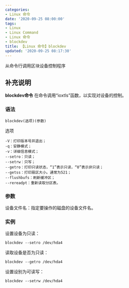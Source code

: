 ```yaml
---
categories:
- Linux 命令
date: '2020-09-25 08:00:00'
tags:
- Linux
- Linux Command
- Linux 命令
- blockdev
title: 【Linux 命令】blockdev
updated: '2020-09-25 08:17:30'
---
```


从命令行调用区块设备控制程序

## 补充说明

**blockdev命令** 在命令调用“ioxtls”函数，以实现对设备的控制。

###  语法

```shell
blockdev(选项)(参数)
```

选项

```shell
-V：打印版本号并退出；
-q：安静模式；
-v：详细信息模式；
--setro：只读；
--setrw：只写；
--getro：打印只读状态，“1”表示只读，“0”表示非只读；
--getss：打印扇区大小。通常为521；
--flushbufs：刷新缓冲区；
--rereadpt：重新读取分区表。
```

###  参数

设备文件名：指定要操作的磁盘的设备文件名。

###  实例

设置设备为只读：

```shell
blockdev --setro /dev/hda4
```

读取设备是否为只读：

```shell
blockdev --getro /dev/hda4
```

设置设别为可读写：

```shell
blockdev --setrw /dev/hda4
```


<!-- Linux命令行搜索引擎：https://jaywcjlove.github.io/linux-command/ -->